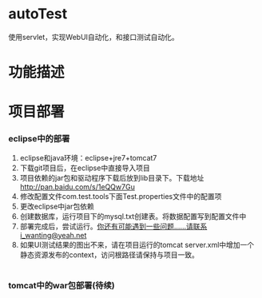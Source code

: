 # autoTest
使用servlet，实现WebUI自动化，和接口测试自动化。

# 功能描述


# 项目部署
### eclipse中的部署
  1. eclipse和java环境：eclipse+jre7+tomcat7
  2. 下载git项目后，在eclipse中直接导入项目
  3. 项目依赖的jar包和驱动程序下载后放到lib目录下。下载地址 http://pan.baidu.com/s/1eQQw7Gu
  4. 修改配置文件com.test.tools下面Test.properties文件中的配置项
  5. 更改eclipse中jar包依赖
  6. 创建数据库，运行项目下的mysql.txt创建表。将数据配置写到配置文件中
  7. 部署完成后，尝试运行。你还有可能遇到一些问题......请联系i_wanting@yeah.net
  8. 如果UI测试结果的图出不来，请在项目运行的tomcat server.xml中增加一个静态资源发布的context，访问根路径请保持与项目一致。
  
# 
### tomcat中的war包部署(待续)
